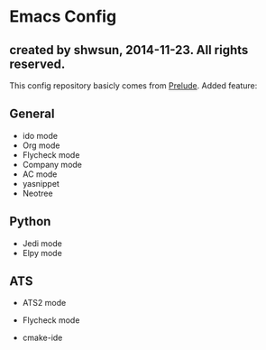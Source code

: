 # Emacs Config

created by shwsun, 2014-11-23. All rights reserved.
---

This config repository basicly comes from [Prelude](https://github.com/chris-void/emacs.d/blob/master/prelude-README.md).
Added feature:

## General 
+ ido mode 
+ Org mode
+ Flycheck mode 
+ Company mode
+ AC mode
+ yasnippet
+ Neotree

## Python 
+ Jedi mode
+ Elpy mode

## ATS
+ ATS2 mode
+ Flycheck mode

+ cmake-ide
